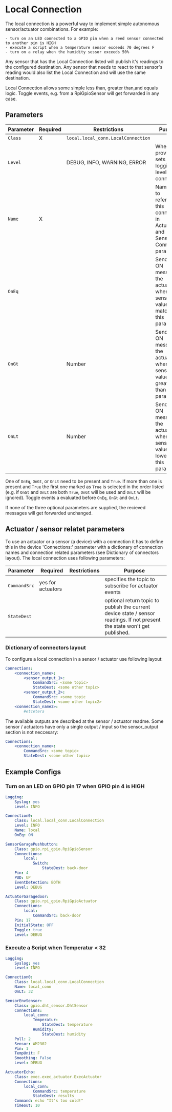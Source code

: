 # Local Connection

The local connection is a powerful way to implement simple autonomous sensor/actuator combinations.
For example:

    - turn on an LED connected to a GPIO pin when a reed sensor connected to another pin is HIGH
    - execute a script when a temperature sensor exceeds 70 degrees F
    - turn on a relay when the humidity sessor exceeds 50%

Any sensor that has the Local Connection listed will publish it's readings to the configured destination.
Any sensor that needs to react to that sensor's reading would also list the Local Connection and will use the same destination.

Local Connection allows some simple less than, greater than,and equals logic.
Toggle events, e.g. from a RpiGpioSensor will get forwarded in any case.

## Parameters

Parameter | Required | Restrictions | Purpose
-|-|-|-
`Class` | X | `local.local_conn.LocalConnection` |
`Level` | | DEBUG, INFO, WARNING, ERROR | When provided, sets the logging level for the connection.
`Name` | X | | Name used to reference this connection in Actuators and Sensor's Connection parameter.
`OnEq` | | | Sends an ON message to the actuator(s) when the sensor value matches this parameter.
`OnGt` | | Number | Sends an ON message to the actuator(s) when sensor value is greater than this parameter.
`OnLt` | | Number | Sends an ON message to the actuator(s) when the sensor value is lower than this parameter.

One of `OnEq`, `OnGt`, or `OnLt` need to be present and `True`.
If more than one is present and `True` the first one marked as `True` is selected in the order listed (e.g. if `OnGt` and `OnLt` are both `True`, `OnGt` will be used and `OnLt` will be ignored).
Toggle events a evaluated before `OnEq`, `OnGt` and `OnLt`.

If none of the three optional parameters are supplied, the recieved messages will get forwarded unchanged.

## Actuator / sensor relatet parameters

To use an actuator or a sensor (a device) with a connection it has to define this in the device 'Connections:' parameter with a dictionary of connection names and connection related parameters (see Dictionary of connectors layout).
The local connection uses following parameters:

Parameter | Required | Restrictions | Purpose
-|-|-|-
`CommandSrc` | yes for actuators |  | specifies the topic to subscribe for actuator events
`StateDest` |  |  | optional return topic to publish the current device state / sensor readings. If not present the state won't get published.

### Dictionary of connectors layout
To configure a local connection in a sensor / actuator use following layout:

```yaml
Connections:
    <connection_name>:
        <sensor_output_1>:
            CommandSrc: <some topic>
            StateDest: <some other topic>
        <sensor_output_2>:
            CommandSrc: <some topic
            StateDest: <some other topic2>
    <connection_name2>:
        #etcetera
```
The available outputs are described at the sensor / actuator readme.
Some sensor / actuators have only a single output / input so the sensor_output section is not neccesary:

```yaml
Connections:
    <connection_name>:
        CommandSrc: <some topic>
        StateDest: <some other topic>
```

## Example Configs

### Turn on an LED on GPIO pin 17 when GPIO pin 4 is HIGH

```yaml
Logging:
    Syslog: yes
    Level: INFO

Connection0:
    Class: local.local_conn.LocalConnection
    Level: INFO
    Name: local
    OnEq: ON

SensorGaragePushbutton:
    Class: gpio.rpi_gpio.RpiGpioSensor
    Connections:
        local:
            Switch:
                StateDest: back-door
    Pin: 4
    PUD: UP
    EventDetection: BOTH
    Level: DEBUG

ActuatorGaragedoor:
    Class: gpio.rpi_gpio.RpiGpioActuator
    Connections:
        local:
            CommandSrc: back-door
    Pin: 17
    InitialState: OFF
    Toggle: true
    Level: DEBUG
```

### Execute a Script when Temperatur < 32

```yaml
Logging:
    Syslog: yes
    Level: INFO

Connection0:
    Class: local.local_conn.LocalConnection
    Name: local_conn
    OnLt: 32

SensorEnvSensor:
    Class: gpio.dht_sensor.DhtSensor
    Connections:
        local_conn:
            Temperatur:
                StateDest: temperature
            Humidity:
                StateDest: humidity
    Poll: 2
    Sensor: AM2302
    Pin: 1
    TempUnit: F
    Smoothing: False
    Level: DEBUG

ActuatorEcho:
    Class: exec.exec_actuator.ExecActuator
    Connections:
        local_conn:
            CommandSrc: temperature
            StateDest: results
    Command: echo "It's too cold!"
    Timeout: 10
```
